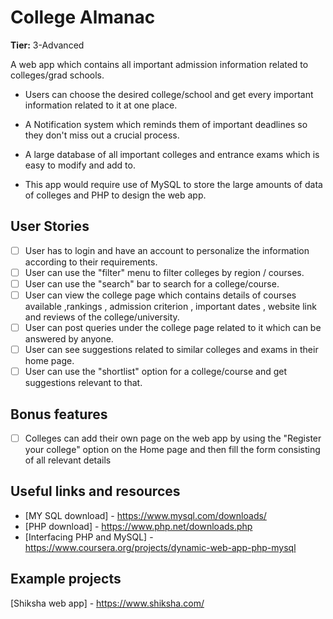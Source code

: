 # College Almanac

**Tier:**  3-Advanced

A web app which contains all important admission information related to colleges/grad schools.

-   Users can choose the desired college/school and get every important information related to it at one place.

-   A Notification system which reminds them of important deadlines so they don't miss out a crucial process.

-   A large database of all important colleges and entrance exams which is easy to modify and add to.

-   This app would require use of MySQL to store the large amounts of data of colleges and PHP to design the web app.

## User Stories

-   [ ] User has to login and have an account to personalize the information according to their requirements.
-   [ ] User can use the "filter" menu to filter colleges by region / courses.
-   [ ] User can use the "search" bar to search for a college/course.
-   [ ] User can view the college page which contains details of courses available ,rankings , admission criterion , important dates , website link and reviews of the college/university.
-   [ ] User can post queries under the college page related to it which can be answered by anyone.
-   [ ] User can see suggestions related to similar colleges and exams in their home page.
-   [ ] User can use the "shortlist" option for a college/course and get suggestions relevant to that.

## Bonus features

-   [ ] Colleges can add their own page on the web app by using the "Register your college" option on the Home page and then fill the form consisting of all relevant details

## Useful links and resources

- [MY SQL download] - https://www.mysql.com/downloads/
- [PHP download] - https://www.php.net/downloads.php
- [Interfacing PHP and MySQL] - https://www.coursera.org/projects/dynamic-web-app-php-mysql

## Example projects

[Shiksha web app] - https://www.shiksha.com/
